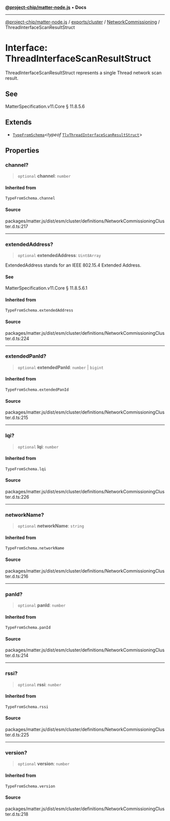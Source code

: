 [**@project-chip/matter-node.js**](../../../../../README.md) • **Docs**

***

[@project-chip/matter-node.js](../../../../../modules.md) / [exports/cluster](../../../README.md) / [NetworkCommissioning](../README.md) / ThreadInterfaceScanResultStruct

# Interface: ThreadInterfaceScanResultStruct

ThreadInterfaceScanResultStruct represents a single Thread network scan result.

## See

MatterSpecification.v11.Core § 11.8.5.6

## Extends

- [`TypeFromSchema`](../../../../tlv/README.md#typefromschemas)\<*typeof* [`TlvThreadInterfaceScanResultStruct`](../README.md#tlvthreadinterfacescanresultstruct)\>

## Properties

### channel?

> `optional` **channel**: `number`

#### Inherited from

`TypeFromSchema.channel`

#### Source

packages/matter.js/dist/esm/cluster/definitions/NetworkCommissioningCluster.d.ts:217

***

### extendedAddress?

> `optional` **extendedAddress**: `Uint8Array`

ExtendedAddress stands for an IEEE 802.15.4 Extended Address.

#### See

MatterSpecification.v11.Core § 11.8.5.6.1

#### Inherited from

`TypeFromSchema.extendedAddress`

#### Source

packages/matter.js/dist/esm/cluster/definitions/NetworkCommissioningCluster.d.ts:224

***

### extendedPanId?

> `optional` **extendedPanId**: `number` \| `bigint`

#### Inherited from

`TypeFromSchema.extendedPanId`

#### Source

packages/matter.js/dist/esm/cluster/definitions/NetworkCommissioningCluster.d.ts:215

***

### lqi?

> `optional` **lqi**: `number`

#### Inherited from

`TypeFromSchema.lqi`

#### Source

packages/matter.js/dist/esm/cluster/definitions/NetworkCommissioningCluster.d.ts:226

***

### networkName?

> `optional` **networkName**: `string`

#### Inherited from

`TypeFromSchema.networkName`

#### Source

packages/matter.js/dist/esm/cluster/definitions/NetworkCommissioningCluster.d.ts:216

***

### panId?

> `optional` **panId**: `number`

#### Inherited from

`TypeFromSchema.panId`

#### Source

packages/matter.js/dist/esm/cluster/definitions/NetworkCommissioningCluster.d.ts:214

***

### rssi?

> `optional` **rssi**: `number`

#### Inherited from

`TypeFromSchema.rssi`

#### Source

packages/matter.js/dist/esm/cluster/definitions/NetworkCommissioningCluster.d.ts:225

***

### version?

> `optional` **version**: `number`

#### Inherited from

`TypeFromSchema.version`

#### Source

packages/matter.js/dist/esm/cluster/definitions/NetworkCommissioningCluster.d.ts:218
